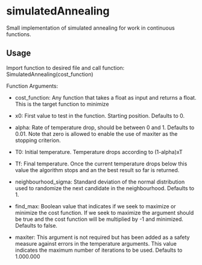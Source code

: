 # simulatedAnnealing

Small implementation of simulated annealing for work in continuous functions.

## Usage

Import function to desired file and call function: 
	SimulatedAnnealing(cost_function)

Function Arguments:

* cost_function: Any function that takes a float as input and returns a float. This is the target function to minimize

* x0: First value to test in the function. Starting position. Defaults to 0.

* alpha: Rate of temperature drop, should be between 0 and 1. Defaults to 0.01. Note that zero is allowed to enable the use of maxiter as the stopping criterion.

* T0: Initial temperature. Temperature drops according to (1-alpha)xT
* Tf: Final temperature. Once the current temperature drops below this value the algorithm stops and an the best result so far is returned.

* neighbourhood_sigma: Standard deviation of the normal distribution used to randomize the next candidate in the neighbourhood. Defaults to 1.

* find_max: Boolean value that indicates if we seek to maximize or minimize the cost function. If we seek to maximize the argument should be true and the cost function will be multiplied by -1 and minimized. Defaults to false.

* maxiter: This argument is not required but has been added as a safety measure against errors in the temperature arguments. This value indicates the maximum number of iterations to be used. Defaults to 1.000.000


